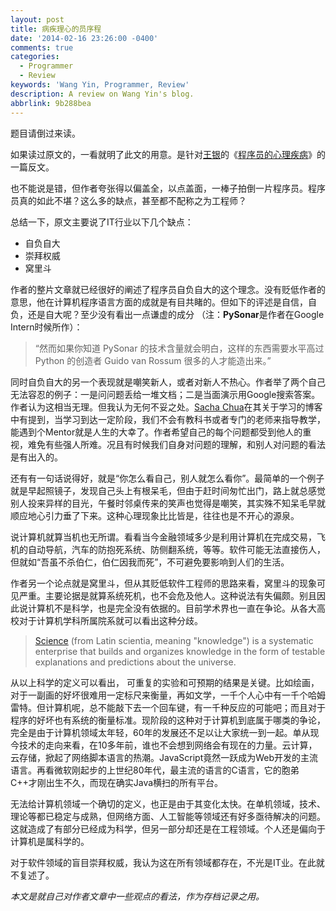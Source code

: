 ```yaml
---
layout: post
title: 病疾理心的员序程
date: '2014-02-16 23:26:00 -0400'
comments: true
categories:
  - Programmer
  - Review
keywords: 'Wang Yin, Programmer, Review'
description: A review on Wang Yin's blog.
abbrlink: 9b288bea
---
```


题目请倒过来读。

如果读过原文的，一看就明了此文的用意。是针对[王银](http://www.yinwang.org/)的《[程序员的心理疾病](http://www.yinwang.org/blog-cn/2014/02/09/programmer-mental/)》的一篇反文。

也不能说是错，但作者夸张得以偏盖全，以点盖面，一棒子拍倒一片程序员。程序员真的如此不堪？这么多的缺点，甚至都不配称之为工程师？

总结一下，原文主要说了IT行业以下几个缺点：
<!-- more -->

* 自负自大
* 崇拜权威
* 窝里斗

作者的整片文章就已经很好的阐述了程序员自负自大的这个理念。没有贬低作者的意思，他在计算机程序语言方面的成就是有目共睹的。但如下的评述是自信，自负，还是自大呢？至少没有看出一点谦虚的成分 （注：**PySonar**是作者在Google Intern时候所作）：
>“然而如果你知道 PySonar 的技术含量就会明白，这样的东西需要水平高过 Python 的创造者 Guido van Rossum 很多的人才能造出来。”

同时自负自大的另一个表现就是嘲笑新人，或者对新人不热心。作者举了两个自己无法容忍的例子：一是问问题丢给一堆文档；二是当面演示用Google搜索答案。作者认为这相当无理。但我认为无何不妥之处。[Sacha Chua](http://sachachua.com/blog/2014/02/tips-self-directed-learning-books-deliberate-practice/)在其关于学习的博客中有提到，当学习到达一定阶段，我们不会有教科书或者专门的老师来指导教学，能遇到个Mentor就是人生的大幸了。作者希望自己的每个问题都受到他人的重视，难免有些强人所难。况且有时候我们自身对问题的理解，和别人对问题的看法是有出入的。

还有有一句话说得好，就是“你怎么看自己，别人就怎么看你”。最简单的一个例子就是早起照镜子，发现自己头上有根呆毛，但由于赶时间匆忙出门，路上就总感觉别人投来异样的目光，午餐时邻桌传来的笑声也觉得是嘲笑，其实殊不知呆毛早就顺应地心引力垂了下来。这种心理现象比比皆是，往往也是不开心的源泉。

说计算机就算当机也无所谓。看看当今金融领域多少是利用计算机在完成交易，飞机的自动导航，汽车的防抱死系统、防侧翻系统，等等。软件可能无法直接伤人，但就如“吾虽不杀伯仁，伯仁因我而死”，不可避免要影响到人们的生活。

作者另一个论点就是窝里斗，但从其贬低软件工程师的思路来看，窝里斗的现象可见严重。主要论据是就算系统死机，也不会危及他人。这种说法有失偏颇。别且因此说计算机不是科学，也是完全没有依据的。目前学术界也一直在争论。从各大高校对于计算机学科所属院系就可以看出这种分歧。
> [Science](http://en.wikipedia.org/wiki/Science) (from Latin scientia, meaning "knowledge") is a systematic enterprise that builds and organizes knowledge in the form of testable explanations and predictions about the universe.

从以上科学的定义可以看出， 可重复的实验和可预期的结果是关键。比如绘画，对于一副画的好坏很难用一定标尺来衡量，再如文学，一千个人心中有一千个哈姆雷特。但计算机呢，总不能敲下去一个回车键，有一千种反应的可能吧；而且对于程序的好坏也有系统的衡量标准。现阶段的这种对于计算机到底属于哪类的争论，完全是由于计算机领域太年轻，60年的发展还不足以让大家统一到一起。单从现今技术的走向来看，在10多年前，谁也不会想到网络会有现在的力量。云计算，云存储，掀起了网络脚本语言的热潮。JavaScript竟然一跃成为Web开发的主流语言。再看微软刚起步的上世纪80年代，最主流的语言的C语言，它的胞弟C++才刚出生不久，而现在确实Java横扫的所有平台。

无法给计算机领域一个确切的定义，也正是由于其变化太快。在单机领域，技术、理论等都已稳定与成熟，但网络方面、人工智能等领域还有好多亟待解决的问题。这就造成了有部分已经成为科学，但另一部分却还是在工程领域。个人还是偏向于计算机是属科学的。

对于软件领域的盲目崇拜权威，我认为这在所有领域都存在，不光是IT业。在此就不复述了。

*本文是就自己对作者文章中一些观点的看法，作为存档记录之用。*
